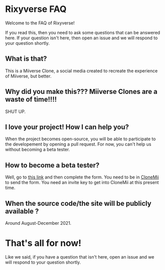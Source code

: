 # Rixyverse FAQ
Welcome to the FAQ of Rixyverse!

If you read this, then you need to ask some questions that can be answered here. If your question isn't here, then open an issue and we will respond to your question shortly.

## What is that?
This is a Miiverse Clone, a social media created to recreate the experience of Miiverse, but better.

## Why did you make this??? Miiverse Clones are a waste of time!!!!
SHUT UP.

## I love your project! How I can help you?
When the project becomes open-source, you will be able to participate to the developement by opening a pull request. For now, you can't help us without becoming a beta tester.

## How to become a beta tester?
Well, go to <a href="https://docs.google.com/forms/d/e/1FAIpQLSdjwP-8l-KvVKI_pkhStSh-CET-zILfTNoRvYAPwawGsHf_5w/viewform">this link</a> and then complete the form. You need to be in <a href="https://clonemii.webs.nf">CloneMii</a> to send the form. You need an invite key to get into CloneMii at this present time.

## When the source code/the site will be publicly available ?

Around August-December 2021.

# That's all for now!
Like we said, if you have a question that isn't here, open an issue and we will respond to your question shortly.
